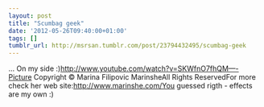 ```yaml
---
layout: post
title: "Scumbag geek"
date: '2012-05-26T09:40:00+01:00'
tags: []
tumblr_url: http://msrsan.tumblr.com/post/23794432495/scumbag-geek
---
```

… On my side :)http://www.youtube.com/watch?v=SKWfnO7fhQM—-Picture Copyright © Marina Filipovic MarinsheAll Rights ReservedFor more check her web site:http://www.marinshe.com/You guessed rigth - effects are my own :)
